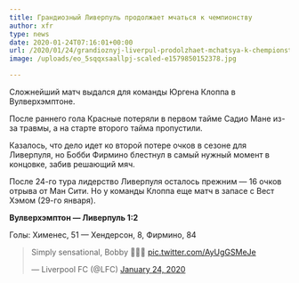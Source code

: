 ```yaml
---
title: Грандиозный Ливерпуль продолжает мчаться к чемпионству
author: xfr
type: news
date: 2020-01-24T07:16:01+00:00
url: /2020/01/24/grandioznyj-liverpul-prodolzhaet-mchatsya-k-chempionstvu/
image: /uploads/eo_5sqqxsaallpj-scaled-e1579850152378.jpg

---
```

Сложнейший матч выдался для команды Юргена Клоппа в Вулверхэмптоне.

После раннего гола Красные потеряли в первом тайме Садио Мане из-за травмы, а на старте второго тайма пропустили.

Казалось, что дело идет ко второй потере очков в сезоне для Ливерпуля, но Бобби Фирмино блестнул в самый нужный момент в концовке, забив решающий мяч.

После 24-го тура лидерство Ливерпуля осталось прежним &#8212; 16 очков отрыва от Ман Сити. Но у команды Клоппа еще матч в запасе с Вест Хэмом (29-го января).

**Вулверхэмптон &#8212; Ливерпуль 1:2**
  
Голы: Хименес, 51 &#8212; Хендерсон, 8, Фирмино, 84

<blockquote class="twitter-tweet" data-width="550" data-dnt="true">
  <p lang="en" dir="ltr">
    Simply sensational, Bobby 🤩😍🤩 <a href="https://t.co/AyUgGSMeJe">pic.twitter.com/AyUgGSMeJe</a>
  </p>
  
  <p>
    &mdash; Liverpool FC (@LFC) <a href="https://twitter.com/LFC/status/1220496436170641409?ref_src=twsrc%5Etfw">January 24, 2020</a>
  </p>
</blockquote>



&nbsp;